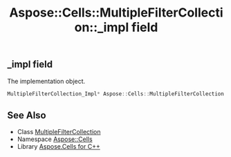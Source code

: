 ﻿---
title: Aspose::Cells::MultipleFilterCollection::_impl field
linktitle: _impl
second_title: Aspose.Cells for C++ API Reference
description: 'Aspose::Cells::MultipleFilterCollection::_impl field. The implementation object in C++.'
type: docs
weight: 1200
url: /cpp/aspose.cells/multiplefiltercollection/_impl/
---
## _impl field


The implementation object.

```cpp
MultipleFilterCollection_Impl* Aspose::Cells::MultipleFilterCollection::_impl
```

## See Also

* Class [MultipleFilterCollection](../)
* Namespace [Aspose::Cells](../../)
* Library [Aspose.Cells for C++](../../../)

